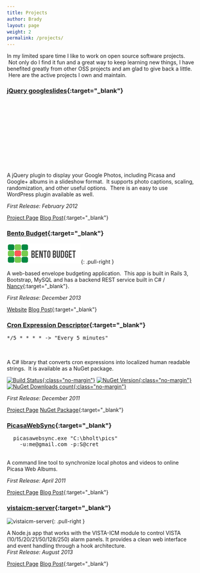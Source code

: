 ```yaml
---
title: Projects
author: Brady
layout: page
weight: 2
permalink: /projects/
---
```

In my limited spare time I like to work on open source software projects.  Not only do I find it fun and a great way to keep learning new things, I have benefited greatly from other OSS projects and am glad to give back a little.  Here are the active projects I own and maintain.

### [jQuery googleslides](http://bradyholt.github.io/jquery-googleslides/){:target="_blank"}
<div class="google-slides pull-right" style="width:262px; height:176px;" data-userid="115528839112598673902" data-albumid="5710317752556741025" data-imgmax="260"></div>

A jQuery plugin to display your Google Photos, including Picasa and Google+ albums in a slideshow format.  It supports photo captions, scaling, randomization, and other useful options.  There is an easy to use WordPress plugin available as well.

*First Release: February 2012*

[Project Page](http://bradyholt.github.io/jquery-googleslides/) [Blog Post](/jquery-googleslides-project/){:target="_blank"}

### [Bento Budget](http://www.bentobudget.com){:target="_blank"}
![Alt text](/media/logo-small.png){: .pull-right }

A web-based envelope budgeting application.  This app is built in Rails 3, Bootstrap, MySQL and has a backend REST service built in C# / [Nancy](http://nancyfx.org/){:target="_blank"}.

*First Release: December 2013*

[Website](http://www.bentobudget.com/) [Blog Post](/bento-budget/){:target="_blank"}

### [Cron Expression Descriptor](http://bradyholt.github.io/cron-expression-descriptor/){:target="_blank"}
<div class="pull-right" style="height: 50px; width: 300px;">
  <pre>*/5 * * * * -&gt; "Every 5 minutes"</pre>
</div>

A C# library that converts cron expressions into localized human readable strings.  It is available as a NuGet package.

[![Build Status](https://img.shields.io/travis/bradyholt/cron-expression-descriptor.svg?branch=master){:class="no-margin"}](https://travis-ci.org/bradyholt/cron-expression-descriptor)
[![NuGet Version](https://img.shields.io/nuget/v/CronExpressionDescriptor.svg){:class="no-margin"}](https://www.nuget.org/packages/CronExpressionDescriptor/)
[![NuGet Downloads count](https://img.shields.io/nuget/dt/CronExpressionDescriptor.svg){:class="no-margin"}](https://www.nuget.org/packages/CronExpressionDescriptor/)

*First Release: December 2011*

[Project Page](http://bradyholt.github.io/cron-expression-descriptor/) [NuGet Package](https://www.nuget.org/packages/CronExpressionDescriptor/){:target="_blank"}

### [PicasaWebSync](http://bradyholt.github.io/picasawebsync/){:target="_blank"}
<div class="pull-right" style="height: 50px; width: 375px;">
  <pre>
  picasawebsync.exe "C:\bholt\pics"
    -u:me@gmail.com -p:S@cret</pre>
</div>

A command line tool to synchronize local photos and videos to online Picasa Web Albums.

*First Release: April 2011*

[Project Page](http://bradyholt.github.io/picasawebsync/) [Blog Post](/picasawebsync-project){:target="_blank"}

### [vistaicm-server](https://github.com/bradyholt/vistaicm-server){:target="_blank"}
![vistaicm-server](https://raw.github.com/bradyholt/vistaicm-server/gh-pages/screenshot.png){: .pull-right }

A Node.js app that works with the VISTA-ICM module to control VISTA (10/15/20/21/50/128/250) alarm panels. It provides a clean web interface and event handling through a hook architecture.<br /> <em>First Release: August 2013</em>

[Project Page](https://github.com/bradyholt/vistaicm-server/) [Blog Post](/vistaicm-server){:target="_blank"}



<link href="/lib/googleslides/jquery.googleslides.css" rel="stylesheet" type="text/css" />
 <script src="https://code.jquery.com/jquery-2.1.4.min.js" type="text/javascript"></script>
 <script src="/lib/googleslides/jquery.googleslides.js" type="text/javascript"></script>
 <script>
  $(document).ready(function(){
    $('.google-slides').each(function(index) {
      var options = {
         userid: $(this).attr('data-userid'),
         albumid: $(this).attr('data-albumid'),
         imgmax: $(this).attr('data-imgmax'),
         maxresults: 100
      };

      $(this).googleslides(options);
    });
  });
 </script>
